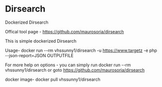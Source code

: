 # Dirsearch
Dockerized Dirsearch

Offical tool page - https://github.com/maurosoria/dirsearch

This is simple dockerized Dirsearch 

Usage-  docker run --rm vhssunny1/dirsearch -u https://www.targetz -e php --json-report=JSON
OUTPUTFILE

For more help on options - you can simply run docker run --rm vhssunny1/dirsearch  or goto https://github.com/maurosoria/dirsearch

docker image- docker pull vhssunny1/dirsearch
